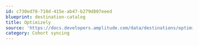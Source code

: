```yaml
---
id: c730ed78-710d-415e-ab47-b279d807eeed
blueprint: destination-catalog
title: Optimizely
source: 'https://docs.developers.amplitude.com/data/destinations/optimizely'
category: Cohort syncing
---
```

